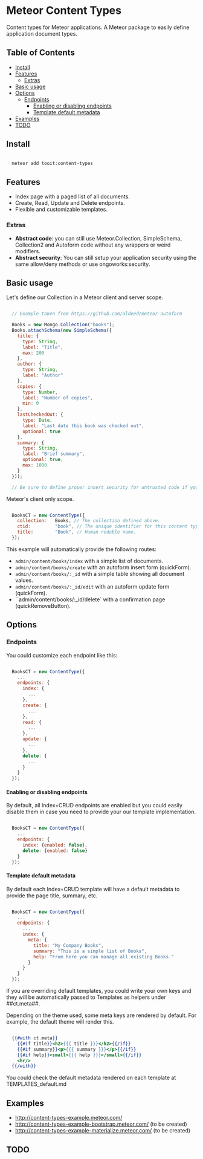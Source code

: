 # Meteor Content Types

Content types for Meteor applications. A Meteor package to easily define
application document types.

## Table of Contents

<!-- START doctoc generated TOC please keep comment here to allow auto update -->
<!-- DON'T EDIT THIS SECTION, INSTEAD RE-RUN doctoc TO UPDATE -->


- [Install](#install)
- [Features](#features)
  - [Extras](#extras)
- [Basic usage](#basic-usage)
- [Options](#options)
  - [Endpoints](#endpoints)
    - [Enabling or disabling endpoints](#enabling-or-disabling-endpoints)
    - [Template default metadata](#template-default-metadata)
- [Examples](#examples)
- [TODO](#todo)

<!-- END doctoc generated TOC please keep comment here to allow auto update -->

## Install

```bash

  meteor add tooit:content-types

```

## Features

- Index page with a paged list of all documents.
- Create, Read, Update and Delete endpoints.
- Flexible and customizable templates.

### Extras

* **Abstract code**: you can still use Meteor.Collection, SimpleSchema, Collection2 and Autoform code without any wrappers or weird modifiers.
* **Abstract security**: You can still setup your application security using the same allow/deny methods or use ongoworks:security.

## Basic usage

Let's define our Collection in a Meteor client and server scope.

```javascript

  // Example taken from https://github.com/aldeed/meteor-autoform

  Books = new Mongo.Collection("books");
  Books.attachSchema(new SimpleSchema({
    title: {
      type: String,
      label: "Title",
      max: 200
    },
    author: {
      type: String,
      label: "Author"
    },
    copies: {
      type: Number,
      label: "Number of copies",
      min: 0
    },
    lastCheckedOut: {
      type: Date,
      label: "Last date this book was checked out",
      optional: true
    },
    summary: {
      type: String,
      label: "Brief summary",
      optional: true,
      max: 1000
    }
  }));

  // Be sure to define proper insert security for untrusted code if you've removed the insecure package. Call allow/deny or use ongoworks:security.

```

Meteor's client only scope.

```javascript

  BooksCT = new ContentType({
    collection:   Books, // The collection defined above.
    ctid:         "book", // The unique identifier for this content type.
    title:        "Book", // Human redable name.
  });

```

This example will automatically provide the following routes:

- ``admin/content/books/index`` with a simple list of documents.
- ``admin/content/books/create`` with an autoform insert form (quickForm).
- ``admin/content/books/:_id`` with a simple table showing all document values.
- ``admin/content/books/:_id/edit`` with an autoform update form (quickForm).
- ``admin/content/books/:_id/delete` with a confirmation page (quickRemoveButton).

## Options

### Endpoints

You could customize each endpoint like this:

```javascript

  BooksCT = new ContentType({
    ...
    endpoints: {
      index: {
        ...
      },
      create: {
        ...
      },
      read: {
        ...
      },
      update: {
        ...
      },
      delete: {
        ...
      }
    }
  });

```

#### Enabling or disabling endpoints

By default, all Index+CRUD endpoints are enabled but you could easily disable
them in case you need to provide your our template implementation.

```javascript

  BooksCT = new ContentType({
    ...
    endpoints: {
      index: {enabled: false},
      delete: {enabled: false}
    }
  });

```

#### Template default metadata

By default each Index+CRUD template will have a default metadata to provide
the page title, summary, etc.

```javascript

  BooksCT = new ContentType({
    ...
    endpoints: {
      ...
      index: {
        meta: {
          title: "My Company Books",
          summary: "This is a simple list of Books",
          help: "From here you can manage all existing Books."
        }
      }
    }
  });

```

If you are overriding default templates, you could write your own keys and they
will be automatically passed to Templates as helpers under ##ct.meta##.

Depending on the theme used, some meta keys are rendered by default. For example,
the default theme will render this.

```handlebars

  {{#with ct.meta}}
    {{#if title}}<h2>{{{ title }}}</h2>{{/if}}
    {{#if summary}}<p>{{{ summary }}}</p>{{/if}}
    {{#if help}}<small>{{{ help }}}</small>{{/if}}
    <hr/>
  {{/with}}

```

You could check the default metadata rendered on each template at TEMPLATES_default.md

## Examples

- http://content-types-example.meteor.com/
- http://content-types-example-bootstrap.meteor.com/ (to be created)
- http://content-types-example-materialize.meteor.com/ (to be created)

## TODO














